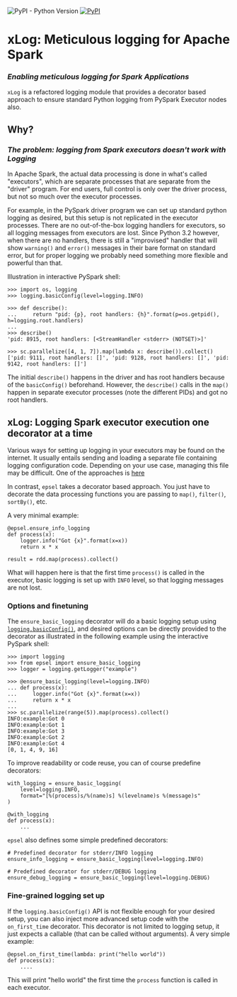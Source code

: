 ![PyPI - Python Version](https://img.shields.io/pypi/pyversions/xlog)
[![PyPI](https://img.shields.io/pypi/v/xlog)](https://pypi.org/project/xlog/)

# xLog: Meticulous logging for Apache Spark
### _Enabling meticulous logging for Spark Applications_

`xLog` is a refactored logging module that provides a decorator based approach to ensure standard Python logging
from PySpark Executor nodes also.

## Why? 
### _The problem: logging from Spark executors doesn't work with Logging_

In Apache Spark, the actual data processing is done in what's called "executors", which are separate processes that 
are separate from the "driver" program. For end users, full control is only over the driver process, but not so much 
over the executor processes.

For example, in the PySpark driver program we can set up standard python logging as desired, but this setup is not
replicated in the executor processes. There are no out-of-the-box logging handlers for executors, so all logging 
messages from executors are lost. Since Python 3.2 however, when there are no handlers, there is still a "improvised" 
handler that will show `warning()` and `error()` messages in their bare format on standard error, but for proper
logging we probably need something more flexible and powerful than that.

Illustration in interactive PySpark shell:

    >>> import os, logging
    >>> logging.basicConfig(level=logging.INFO)
    
    >>> def describe():
    ...     return "pid: {p}, root handlers: {h}".format(p=os.getpid(), h=logging.root.handlers)
    ... 
    >>> describe()
    'pid: 8915, root handlers: [<StreamHandler <stderr> (NOTSET)>]'

    >>> sc.parallelize([4, 1, 7]).map(lambda x: describe()).collect()
    ['pid: 9111, root handlers: []', 'pid: 9128, root handlers: []', 'pid: 9142, root handlers: []']

The initial `describe()` happens in the driver and has root handlers because of the `basicConfig()` beforehand. However,
the `describe()` calls in the `map()` happen in separate executor processes (note the different PIDs) and got no 
root handlers.

## xLog: Logging Spark executor execution one decorator at a time

Various ways for setting up logging in your executors may be found on the internet. It usually entails sending 
and loading a separate file containing logging configuration code. Depending on your use case, managing this 
file may be difficult. One of the approaches is [here](https://community.cloudera.com/t5/Support-Questions/Logging-from-Pyspark-executor/td-p/212210)

In contrast, `epsel` takes a decorator based approach. You just have to decorate the data processing functions you are
passing to `map()`, `filter()`, `sortBy()`, etc.

A very minimal example:

    @epsel.ensure_info_logging
    def process(x):
        logger.info("Got {x}".format(x=x))
        return x * x
    
    result = rdd.map(process).collect()

What will happen here is that the first time `process()` is called in the executor, basic logging is set up with `INFO`
level, so that logging messages are not lost.

### Options and finetuning

The `ensure_basic_logging` decorator will do a basic logging setup using
[`logging.basicConfig()`](https://docs.python.org/3/library/logging.html#logging.basicConfig), and desired options can
be directly provided to the decorator as illustrated in the following example using the interactive PySpark shell:

    >>> import logging
    >>> from epsel import ensure_basic_logging
    >>> logger = logging.getLogger("example")
    
    >>> @ensure_basic_logging(level=logging.INFO)
    ... def process(x):
    ...     logger.info("Got {x}".format(x=x))
    ...     return x * x
    ... 
    >>> sc.parallelize(range(5)).map(process).collect()
    INFO:example:Got 0
    INFO:example:Got 1
    INFO:example:Got 3
    INFO:example:Got 2
    INFO:example:Got 4
    [0, 1, 4, 9, 16]

To improve readability or code reuse, you can of course predefine decorators:

    with_logging = ensure_basic_logging(
        level=logging.INFO,
        format="[%(process)s/%(name)s] %(levelname)s %(message)s"
    )
    
    @with_logging
    def process(x):
        ...

`epsel` also defines some simple predefined decorators:

    # Predefined decorator for stderr/INFO logging
    ensure_info_logging = ensure_basic_logging(level=logging.INFO)
    
    # Predefined decorator for stderr/DEBUG logging
    ensure_debug_logging = ensure_basic_logging(level=logging.DEBUG)

### Fine-grained logging set up

If the `logging.basicConfig()` API is not flexible enough for your desired setup, you can also inject more advanced
setup code with the `on_first_time` decorator. This decorator is not limited to logging setup, it just expects a
callable (that can be called without arguments). A very simple example:

    @epsel.on_first_time(lambda: print("hello world"))
    def process(x):
        ....

This will print "hello world" the first time the `process` function is called in each executor.
